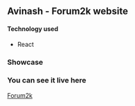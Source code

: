## Avinash - Forum2k website


#### Technology used

* React

### Showcase


### You can see it live here
 [Forum2k](https://forum2k-2022.web.app/)

